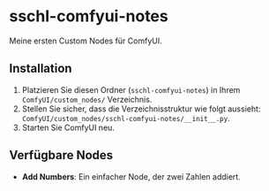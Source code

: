 # sschl-comfyui-notes

Meine ersten Custom Nodes für ComfyUI.

## Installation

1.  Platzieren Sie diesen Ordner (`sschl-comfyui-notes`) in Ihrem `ComfyUI/custom_nodes/` Verzeichnis.
2.  Stellen Sie sicher, dass die Verzeichnisstruktur wie folgt aussieht: `ComfyUI/custom_nodes/sschl-comfyui-notes/__init__.py`.
3.  Starten Sie ComfyUI neu.

## Verfügbare Nodes

*   **Add Numbers**: Ein einfacher Node, der zwei Zahlen addiert.
